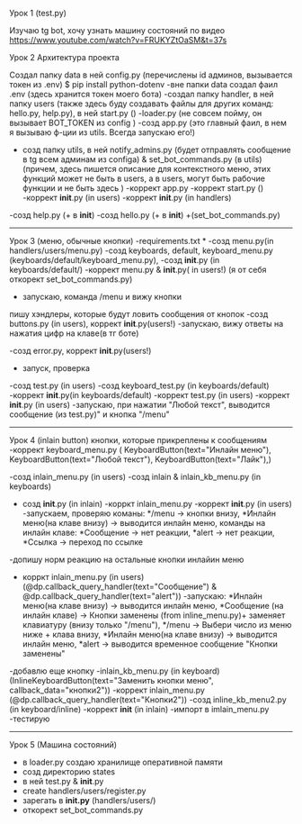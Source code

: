 Урок 1 (test.py)

Изучаю tg bot, хочу узнать машину состояний
по видео
https://www.youtube.com/watch?v=FRUKYZtOaSM&t=37s

Урок 2 Архитектура проекта
 
 Создал папку data в ней config.py (перечислены id админов, вызывается токен из .env)
 $ pip install python-dotenv
 -вне папки data создал фаил .env (здесь хранится токен моего бота)
 -создал папку handler, в ней папку users (также здесь буду создавать файлы для других команд: hello.py, help.py), в ней start.py ()
 -loader.py (не совсем пойму, он вызывает BOT_TOKEN из config )
-созд app.py (это главный фаил, в нем я вызываю ф-ции из utils. Всегда запускаю его!)
- созд папку utils, в ней notify_admins.py (будет отправлять сообщение в tg всем админам из configa) & set_bot_commands.py (в utils) (причем, здесь пишется описание для контекстного меню, этих функций может не быть в users, а в users, могут быть рабочие функции и не быть здесь )
-коррект app.py
-коррект start.py ()
-коррект __init__.py (in users)
-коррект __init__.py (in handlers)


-созд help.py (+ в __init__)
-созд hello.py (+ в __init__) +(set_bot_commands.py)


*****************
Урок 3 (меню, обычные кнопки)
-requirements.txt *
-созд menu.py(in handlers/users/menu.py)
-созд keyboards, default, keyboard_menu.py (keyboards/default/keyboard_menu.py), 
-созд __init__.py (in keyboards/default/)
-коррект menu.py & __init__.py( in users!) (я от себя откорект set_bot_commands.py)
- запускаю, команда /menu и вижу кнопки

пишу хэндлеры, которые будут ловить сообщения от кнопок
-созд buttons.py (in users), коррект __init__.py(users!)
-запускаю, вижу ответы на нажатия цифр на клаве(в тг боте)

-созд error.py, коррект __init__.py(users!)
- запуск, проверка

-созд test.py (in users)
-созд keyboard_test.py (in keyboards/default)
-коррект __init__.py(in keyboards/default)
-коррeкт test.py (in users)
-коррект __init__.py (in users)
-запускаю, при нажатии "Любой текст", выводится сообщение (из test.py)" и кнопка "/menu"


********************
Урок 4 (inlain button) кнопки, которые прикреплены к сообщениям
-коррект keyboard_menu.py ( KeyboardButton(text="Инлайн меню"),
            KeyboardButton(text="Любой текст"),
            KeyboardButton(text="Лайк"),)

-cозд inlain_menu.py (in users)
-созд inlain & inlain_kb_menu.py (in keyboards)
- созд __init__.py (in inlain)
-корркт inlain_menu.py
-коррект __init__.py (in users)
-запускаем, проверяю команы:
*/menu -> кнопки внизу, 
*Инлайн меню(на клаве внизу) -> выводится инлайн меню, 
команды на инлайн клаве:
*Сообщение -> нет реакции,
*alert -> нет реакции,
*Ссылка -> переход по ссылке

-допишу норм реакцию на остальные кнопки инлайин меню
- корркт inlain_menu.py (in users) (@dp.callback_query_handler(text="Сообщение") & @dp.callback_query_handler(text="alert"))
-запускаю:
*Инлайн меню(на клаве внизу) -> выводится инлайн меню,
*Сообщение (на инлайн клаве) -> Кнопки заменены (from inline_menu.py)+ заменяет клавиатуру (внизу только "/menu"),
*/menu -> Выбери число из меню ниже + клава внизу,
*Инлайн меню(на клаве внизу) -> выводится инлайн меню,
*alert -> выводится временное сообщение "Кнопки заменены"

-добавлю еще кнопку
-inlain_kb_menu.py (in keyboard) (InlineKeyboardButton(text="Заменить кнопки меню", callback_data="кнопки2"))
-коррект inlain_menu.py (@dp.callback_query_handler(text="Кнопки2"))
-созд inline_kb_menu2.py (in keyboard/inline)
-коррект __init__ (in inlain)
-импорт в imlain_menu.py
-тестирую 

********************
Урок 5 (Машина состояний)
- в loader.py создаю хранилище оперативной памяти
- созд директорию states
- в ней test.py & __init__.py
- create handlers/users/register.py
- зарегать в __init.py__ (handlers/users/)
- откорект set_bot_commands.py








 




